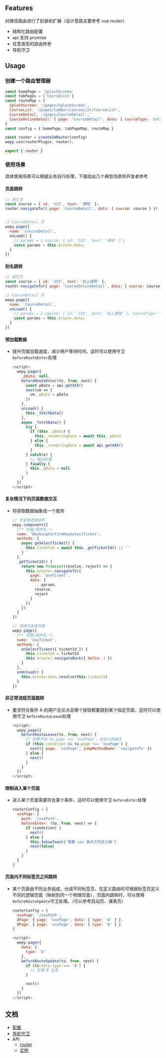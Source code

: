 ## Features

对微信路由进行了封装和扩展（设计思路主要参考 vue router）

- 结构化路由配置
- api 支持 promise
- 任意类型的路由传参
- 导航守卫

## Usage

### 创建一个路由管理器

```js
const homePage = 'SplashScreen'
const tabPages = ['CourseList']
const routeMap = {
  SplashScreen: '/pages/SplashScreen',
  CourseList: '/pages/tabBar/courseList/CourseList',
  CourseDetail: '/pages/CourseDetail','
  CourseOnlineDetail: { page: 'CourseDetail', data: { courseType: 'online' } },
}
const config = { homePage, tabPageMap, routeMap }

const router = createSmRouter(config)
wepy.use(routerPlugin, router);

export { router }
```

### 使用场景

具体使用场景可以根据业务自行处理，下面给出几个典型场景供开发者参考

#### 页面跳转

```js
// 其它页
const course = { id: '123', text: '课程' };
router.navigateTo({ page: 'CourseDetail', data: { course: course } })


// CourseDetail 页
wepy.page({
  name: 'CourseDetail',
  onLoad() {
    // params = { course: { id: '123', text: '课程' } }
    const params = this.$route.data;
  }
})
```

#### 别名跳转

```js
// 其它页
const course = { id: '233', text: '线上课程' };
router.navigateTo({ page: 'CourseOnlineDetail', data: { course: course } })

// CourseDetail 页
wepy.page({
  name: 'CourseDetail',
  onLoad() {
    // params = { course: { id: '233', text: '线上课程' }, courseType: 'online' }
    const params = this.$route.data;
  }
})
```

#### 预加载数据

- 提升页面加载速度，减少用户等待时间，这时可以使用守卫 `beforeRouteEnter`处理

  ```js
  <script>
    wepy.page({
      _pData: null,
      beforeRouteEnter(to, from, next) {
        const pData = api.getXXX()
        next(vm => {
          vm._pData = pData
        })
      },
      onLoad() {
        this._fetchData()
      },
      async _fetchData() {
        try {
          if (this._pData) {
            this._renderingData = await this._pData
          } else {
            this._renderingData = await api.getXXX()
          }
        } catch(e) {
          // 错误处理
        } finally {
          this._pData = null
        }
      }
    })
  </script>
  ```

#### 复杂情况下的页面数据交互

- 将获取数据抽象成一个服务

  ```js
  // 代金券选择组件
  wepy.component({
    /** 页面/组件名 */
    name: 'BookingConfirmRowSelectTicket',
    methods: {
      async goSelectTicket() {
        this.ticketId = await this._getTicketId() || ''
      }
    },
    _getTicketId() {
      return new Promise((resolve, reject) => {
        this.$router.navigateTo({
          page: 'UseTicket',
          data: {
            ...params,
            resolve,
            reject
          }
        })
      })
    }
  })
  
  // 选择代金券页面
  wepy.page({
    /** 页面/组件名 */
    name: 'UseTicket',
    methods: {
      onSelectTicket({ ticketId }) {
        this.ticketId = ticketId
        this.$router.navigateBack({ delta: 1 })
      }
    },
    onUnload() {
      this.$route.data.resolve(this.ticketId)
    }
  })
  ```

#### 非正常流程页面跳转

- 要求符合条件 A 的用户无论点击哪个按钮都要跳到某个指定页面，这时可以使用守卫 `beforeRouteLeave`处理

  ```js
  <script>
    wepy.page({
      beforeRouteLeave(to, from, next) {
        // 如果不加 to.page !== 'xxxPage'，会进入死循环
      	if (this.condition && to.page !== 'xxxPage') {
      	  next({ page: 'xxxPage', jumpMethodName: 'navigateTo' })
      	} else {
      	  next()
      	}
      }
    })
  </script>
  ```

#### 限制进入某个页面

- 进入某个页面需要符合某个条件，这时可以使用守卫 `beforeEnter`处理

  ```js
  routerConfig = {
    xxxPage: {
      path: '/xxxPath',
      beforeEnter: (to, from, next) => {
        if (condition) {
          next()
        } else {
          this.$showToast('需要 xxx 条件方可进入哦')
          next(false)
        }
      }
    }
  }
  ```

#### 页面内不同标签页之间跳转

- 某个页面由不同业务组成，分成不同标签页，在定义路由时可根据标签页定义不同的逻辑页面（映射到同一个物理页面），页面内跳转时，可以使用`beforeRouteUpdate`守卫处理。（可以参考启动页、课表页）

  ```js
  routerConfig = {
    xxxPage: '/xxxPath',
    APage: { page: 'xxxPage', data: { type: 'A' } },
    BPage: { page: 'xxxPage', data: { type: 'B' } }
  }
  
  <script>
    wepy.page({
      data: {
        type: 'A'
      },
      beforeRouteUpdate(to, from, next) {
        if (to.data.type === 'B') {
          // 处理 B 业务
        }
  
        next()
      }
    })
  </script>
  ```

## 文档

* [配置](/router/config.md)
* [导航守卫](/router/guard.md)
* API
    * [router](/router/router.md)
    * [实例](/router/instance.md)
